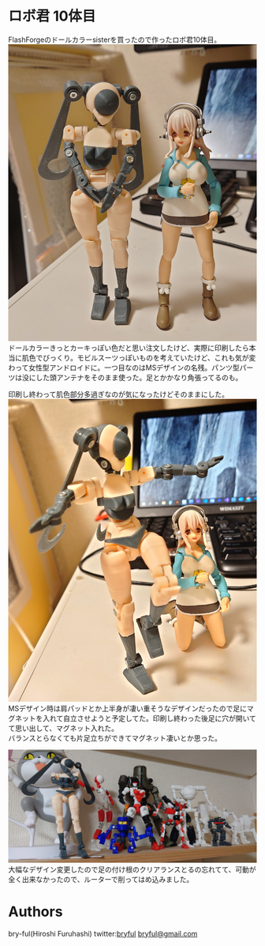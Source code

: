 ﻿# ロボ君 10体目

FlashForgeのドールカラーsisterを買ったので作ったロボ君10体目。<br>
![Robo10_001.jpg](Robo10_001.jpg)
ドールカラーきっとカーキっぽい色だと思い注文したけど、実際に印刷したら本当に肌色でびっくり。モビルスーツっぽいものを考えていたけど、これも気が変わって女性型アンドロイドに。一つ目なのはMSデザインの名残。パンツ型パーツは没にした頭アンテナをそのまま使った。足とかかなり角張ってるのも。<br>

印刷し終わって肌色部分多過ぎなのが気になったけどそのままにした。
![Robo10_002.jpg](Robo10_002.jpg)
MSデザイン時は肩パッドとか上半身が凄い重そうなデザインだったので足にマグネットを入れて自立させようと予定してた。印刷し終わった後足に穴が開いてて思い出して、マグネット入れた。<br>
バランスとらなくても片足立ちができてマグネット凄いとか思った。

![Robo10_003.jpg](Robo10_003.jpg)
大幅なデザイン変更したので足の付け根のクリアランスとるの忘れてて、可動が全く出来なかったので、ルーターで削ってはめ込みました。

# Authors

bry-ful(Hiroshi Furuhashi)
twitter:[bryful](https://twitter.com/bryful)
bryful@gmail.com


